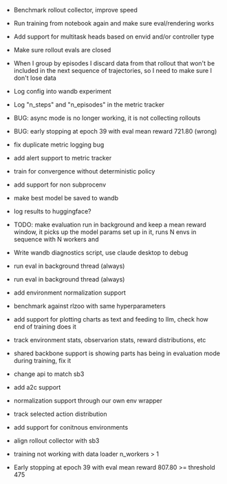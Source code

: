 - Benchmark rollout collector, improve speed
- Run training from notebook again and make sure eval/rendering works


- Add support for multitask heads based on envid and/or controller type
- Make sure rollout evals are closed
- When I group by episodes I discard data from that rollout that won't be included in the next sequence of trajectories, so I need to make sure I don't lose data
- Log config into wandb experiment
- Log "n_steps" and "n_episodes" in the metric tracker
- BUG: async mode is no longer working, it is not collecting rollouts
- BUG: early stopping at epoch 39 with eval mean reward 721.80 (wrong)
- fix duplicate metric logging bug
- add alert support to metric tracker
- train for convergence without deterministic policy
- add support for non subprocenv
- make best model be saved to wandb
- log results to huggingface?
- TODO: make evaluation run in background and keep a mean reward window, it picks up the model params set up in it, runs N envs in sequence with N workers and 
- Write wandb diagnostics script, use claude desktop to debug
- run eval in background thread (always)
- run eval in background thread (always)
- add environment normalization support
- benchmark against rlzoo with same hyperparameters
- add support for plotting charts as text and feeding to llm, check how end of training does it
- track environment stats, observarion stats, reward distributions, etc
- shared backbone support is showing parts has being in evaluation mode during training, fix it
- change api to match sb3
- add a2c support
- normalization support through our own env wrapper
- track selected action distribution
- add support for conitnous environments
- align rollout collector with sb3
- training not working with data loader n_workers > 1
- Early stopping at epoch 39 with eval mean reward 807.80 >= threshold 475